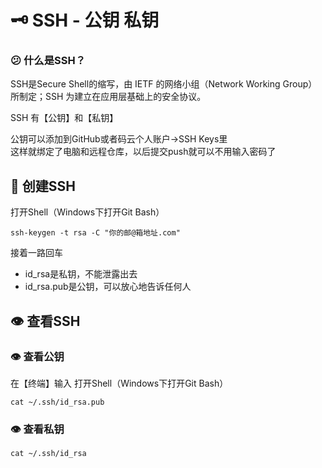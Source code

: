 # 🗝️ SSH - 公钥 私钥

### 😕 什么是SSH？
SSH是Secure Shell的缩写，由 IETF 的网络小组（Network Working Group）所制定；SSH 为建立在应用层基础上的安全协议。

SSH 有【公钥】和【私钥】

公钥可以添加到GitHub或者码云个人账户->SSH Keys里  
这样就绑定了电脑和远程仓库，以后提交push就可以不用输入密码了  

## 🔧 创建SSH
打开Shell（Windows下打开Git Bash）
```shell
ssh-keygen -t rsa -C "你的邮@箱地址.com"
```
接着一路回车
- id_rsa是私钥，不能泄露出去
- id_rsa.pub是公钥，可以放心地告诉任何人



## 👁️ 查看SSH
### 👁️ 查看公钥
在【终端】输入
打开Shell（Windows下打开Git Bash）
```shell
cat ~/.ssh/id_rsa.pub
```
###  👁️ 查看私钥

```shell
cat ~/.ssh/id_rsa
```